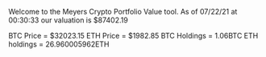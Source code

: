 Welcome to the Meyers Crypto Portfolio Value tool. 
As of 07/22/21 at 00:30:33 our valuation is $87402.19 

BTC Price = $32023.15
 ETH Price = $1982.85
BTC Holdings = 1.06BTC
 ETH holdings = 26.960005962ETH 
